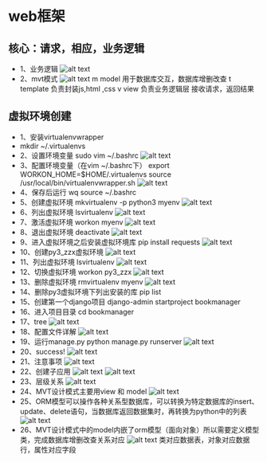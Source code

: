 # web框架
## 核心：请求，相应，业务逻辑
* 1、业务逻辑
![alt text](截图文件/image-41.png)
* 2、mvt模式
![alt text](截图文件/image-42.png)
m model 用于数据库交互，数据库增删改查
t template 负责封装js,html ,css
v view  负责业务逻辑层 接收请求，返回结果
## 虚拟环境创建
* 1、安装virtualenvwrapper
* mkdir ~/.virtualenvs
* 2、设置环境变量
sudo vim ~/.bashrc
![alt text](截图文件/image-43.png)
* 3、配置环境变量（在vim ~/.bashrc下）
export WORKON_HOME=$HOME/.virtualenvs
source /usr/local/bin/virtualenvwrapper.sh
![alt text](截图文件/image-44.png)
* 4、保存后运行 wq
source ~/.bashrc
* 5、创建虚拟环境
mkvirtualenv -p python3 myenv
![alt text](截图文件/image-45.png)
* 6、列出虚拟环境
lsvirtualenv
![alt text](截图文件/image-46.png)
* 7、激活虚拟环境
workon myenv
![alt text](截图文件/image-47.png)
* 8、退出虚拟环境
deactivate
![alt text](截图文件/image-48.png)
* 9、进入虚拟环境之后安装虚拟环境库
pip install requests
![alt text](截图文件/image-49.png)
* 10、创建py3_zzx虚拟环境
![alt text](截图文件/image-50.png)
* 11、列出虚拟环境
lsvirtualenv
![alt text](截图文件/image-51.png)
* 12、切换虚拟环境
workon py3_zzx
![alt text](截图文件/image-52.png)
* 13、删除虚拟环境
rmvirtualenv myenv
![alt text](截图文件/image-53.png)
* 14、删除py3虚拟环境下列出安装的库
pip list
* 15、创建第一个django项目
django-admin startproject bookmanager
* 16、进入项目目录
cd bookmanager
* 17、tree
![alt text](截图文件/image-55.png)
* 18、配置文件详解
![alt text](截图文件/image-56.png)
* 19、运行manage.py
python manage.py runserver
![alt text](截图文件/image-57.png)
* 20、success!
![alt text](截图文件/image-58.png)
* 21、注意事项
![alt text](截图文件/image-59.png)
* 22、创建子应用
![alt text](截图文件/image-66.png)
![alt text](截图文件/image-67.png)
* 23、层级关系
![alt text](截图文件/image-68.png)
* 24、MVT设计模式主要用view 和 model 
![alt text](截图文件/image-69.png)
* 25、ORM模型可以操作各种关系型数据库，可以转换为特定数据库的insert、update、delete语句，当数据库返回数据集时，再转换为python中的列表
![alt text](截图文件/image-71.png)
* 26、MVT设计模式中的model内嵌了orm模型（面向对象）所以需要定义模型类，完成数据库增删改查关系对应
![alt text](截图文件/image-72.png)
类对应数据表，对象对应数据行，属性对应字段

